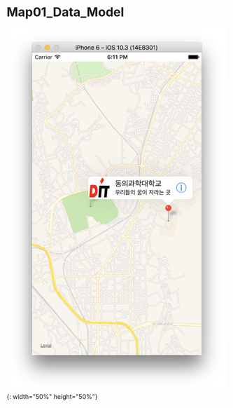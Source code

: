 # Map01_Data_Model
![Image](https://github.com/iOS-Lec-2017-1/Map01_Data_Model/blob/master/Map01_Data01.png){: width="50%" height="50%"}
